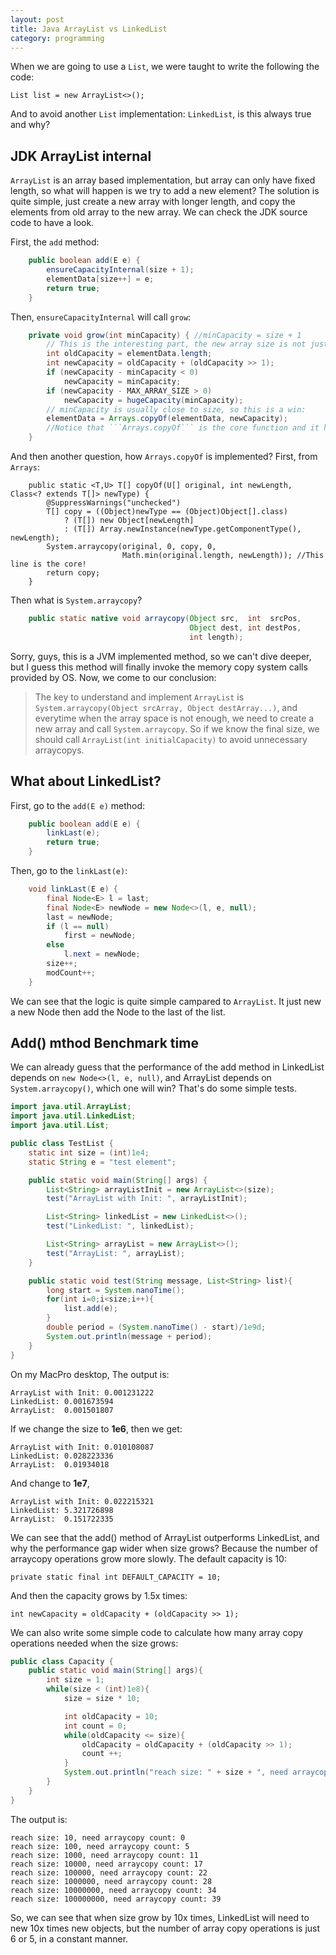 ```yaml
---
layout: post
title: Java ArrayList vs LinkedList
category: programming
---
```

When we are going to use a ```List```, we were taught to write the following the code:
```
List list = new ArrayList<>();
```
And to avoid another ```List``` implementation: ```LinkedList```, is this always true and why?
## JDK ArrayList internal
```ArrayList``` is an array based implementation, but array can only have fixed length, so what will happen is we try to add a new element? The solution is quite simple, just create a new array with longer length, and copy the elements from old array to the new array. We can check the JDK source code to have a look.

First, the ```add``` method:
```java
    public boolean add(E e) {
        ensureCapacityInternal(size + 1);
        elementData[size++] = e;
        return true;
    }
```
Then, ```ensureCapacityInternal``` will call ```grow```:
```java
    private void grow(int minCapacity) { //minCapacity = size + 1
        // This is the interesting part, the new array size is not just oldCapacity++, but oldCapacity + (oldCapacity >> 1)
        int oldCapacity = elementData.length;
        int newCapacity = oldCapacity + (oldCapacity >> 1);
        if (newCapacity - minCapacity < 0)
            newCapacity = minCapacity;
        if (newCapacity - MAX_ARRAY_SIZE > 0)
            newCapacity = hugeCapacity(minCapacity);
        // minCapacity is usually close to size, so this is a win:
        elementData = Arrays.copyOf(elementData, newCapacity);
        //Notice that ```Arrays.copyOf``` is the core function and it has big performance influence on ArrayList!
    }
```
And then another question, how ```Arrays.copyOf``` is implemented?
First, from ```Arrays```:
```
    public static <T,U> T[] copyOf(U[] original, int newLength, Class<? extends T[]> newType) {
        @SuppressWarnings("unchecked")
        T[] copy = ((Object)newType == (Object)Object[].class)
            ? (T[]) new Object[newLength]
            : (T[]) Array.newInstance(newType.getComponentType(), newLength);
        System.arraycopy(original, 0, copy, 0,
                         Math.min(original.length, newLength)); //This line is the core!
        return copy;
    }
```
Then what is ```System.arraycopy```?
```java
    public static native void arraycopy(Object src,  int  srcPos,
                                        Object dest, int destPos,
                                        int length);
```
Sorry, guys, this is a JVM implemented method,  so we can't dive deeper, but I guess this method will finally invoke the memory copy system calls provided by OS.
Now, we come to our conclusion:
> The key to understand and implement ```ArrayList``` is ```System.arraycopy(Object srcArray, Object destArray...)```, and everytime when the array space is not enough, we need to create a new array and call ```System.arraycopy```. So if we know the final size, we should call ```ArrayList(int initialCapacity)``` to avoid unnecessary arraycopys.

## What about LinkedList?
First, go to the ```add(E e)``` method:
```java
    public boolean add(E e) {
        linkLast(e);
        return true;
    }
```
Then, go to the ```linkLast(e)```:
```java
    void linkLast(E e) {
        final Node<E> l = last;
        final Node<E> newNode = new Node<>(l, e, null);
        last = newNode;
        if (l == null)
            first = newNode;
        else
            l.next = newNode;
        size++;
        modCount++;
    }
```
We can see that the logic is quite simple campared to ```ArrayList```. It just new a new Node then add the Node to the last of the list.
## Add() mthod Benchmark time
We can already guess that the performance of the add method in LinkedList depends on ```new Node<>(l, e, null)```, and ArrayList depends on ```System.arraycopy()```, which one will win? That's do some simple tests.
```java
import java.util.ArrayList;
import java.util.LinkedList;
import java.util.List;

public class TestList {
    static int size = (int)1e4;
    static String e = "test element";

    public static void main(String[] args) {
        List<String> arrayListInit = new ArrayList<>(size);
        test("ArrayList with Init: ", arrayListInit);

        List<String> linkedList = new LinkedList<>();
        test("LinkedList: ", linkedList);

        List<String> arrayList = new ArrayList<>();
        test("ArrayList: ", arrayList);
    }

    public static void test(String message, List<String> list){
        long start = System.nanoTime();
        for(int i=0;i<size;i++){
            list.add(e);
        }
        double period = (System.nanoTime() - start)/1e9d;
        System.out.println(message + period);
    }
}
```
On my MacPro desktop, The output is:
```
ArrayList with Init: 0.001231222
LinkedList: 0.001673594
ArrayList:  0.001501807
```
If we change the size to **1e6**, then we get:
```
ArrayList with Init: 0.010108087
LinkedList: 0.028223336
ArrayList:  0.01934018
```
And change to **1e7**,
```
ArrayList with Init: 0.022215321
LinkedList: 5.321726898
ArrayList:  0.151722335
```
We can see that the add() method of ArrayList outperforms LinkedList, and why the performance gap wider when size grows? Because the number of arraycopy operations grow more slowly. The default capacity is 10:
```
private static final int DEFAULT_CAPACITY = 10;
```
And then the capacity grows by 1.5x times:
```
int newCapacity = oldCapacity + (oldCapacity >> 1);
```
We can also write some simple code to calculate how many array copy operations needed when the size grows:
```java
public class Capacity {
    public static void main(String[] args){
        int size = 1;
        while(size < (int)1e8){
            size = size * 10;

            int oldCapacity = 10;
            int count = 0;
            while(oldCapacity <= size){
                oldCapacity = oldCapacity + (oldCapacity >> 1);
                count ++;
            }
            System.out.println("reach size: " + size + ", need arraycopy count: " + (count - 1));
        }
    }
}
```
The output is:
```
reach size: 10, need arraycopy count: 0
reach size: 100, need arraycopy count: 5
reach size: 1000, need arraycopy count: 11
reach size: 10000, need arraycopy count: 17
reach size: 100000, need arraycopy count: 22
reach size: 1000000, need arraycopy count: 28
reach size: 10000000, need arraycopy count: 34
reach size: 100000000, need arraycopy count: 39
```
So, we can see that when size grow by 10x times, LinkedList will need to new 10x times new objects, but the number of array copy operations is just 6 or 5, in a constant manner.